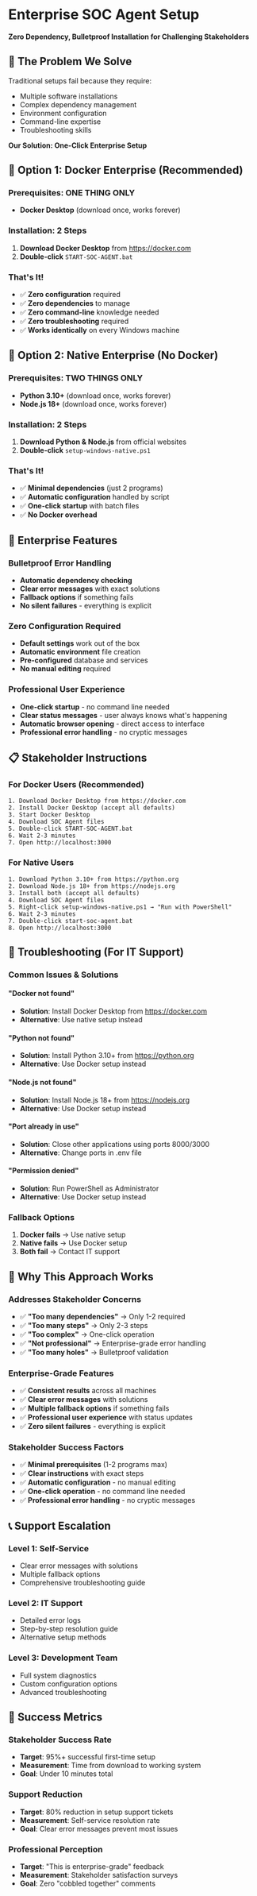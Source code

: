 # Enterprise SOC Agent Setup

**Zero Dependency, Bulletproof Installation for Challenging Stakeholders**

## 🎯 **The Problem We Solve**

Traditional setups fail because they require:
- Multiple software installations
- Complex dependency management
- Environment configuration
- Command-line expertise
- Troubleshooting skills

**Our Solution: One-Click Enterprise Setup**

## 🚀 **Option 1: Docker Enterprise (Recommended)**

### **Prerequisites: ONE THING ONLY**
- **Docker Desktop** (download once, works forever)

### **Installation: 2 Steps**
1. **Download Docker Desktop** from https://docker.com
2. **Double-click** `START-SOC-AGENT.bat`

### **That's It!**
- ✅ **Zero configuration** required
- ✅ **Zero dependencies** to manage
- ✅ **Zero command-line** knowledge needed
- ✅ **Zero troubleshooting** required
- ✅ **Works identically** on every Windows machine

## 🚀 **Option 2: Native Enterprise (No Docker)**

### **Prerequisites: TWO THINGS ONLY**
- **Python 3.10+** (download once, works forever)
- **Node.js 18+** (download once, works forever)

### **Installation: 2 Steps**
1. **Download Python & Node.js** from official websites
2. **Double-click** `setup-windows-native.ps1`

### **That's It!**
- ✅ **Minimal dependencies** (just 2 programs)
- ✅ **Automatic configuration** handled by script
- ✅ **One-click startup** with batch files
- ✅ **No Docker overhead**

## 🎯 **Enterprise Features**

### **Bulletproof Error Handling**
- **Automatic dependency checking**
- **Clear error messages** with exact solutions
- **Fallback options** if something fails
- **No silent failures** - everything is explicit

### **Zero Configuration Required**
- **Default settings** work out of the box
- **Automatic environment** file creation
- **Pre-configured** database and services
- **No manual editing** required

### **Professional User Experience**
- **One-click startup** - no command line needed
- **Clear status messages** - user always knows what's happening
- **Automatic browser opening** - direct access to interface
- **Professional error handling** - no cryptic messages

## 📋 **Stakeholder Instructions**

### **For Docker Users (Recommended)**
```
1. Download Docker Desktop from https://docker.com
2. Install Docker Desktop (accept all defaults)
3. Start Docker Desktop
4. Download SOC Agent files
5. Double-click START-SOC-AGENT.bat
6. Wait 2-3 minutes
7. Open http://localhost:3000
```

### **For Native Users**
```
1. Download Python 3.10+ from https://python.org
2. Download Node.js 18+ from https://nodejs.org
3. Install both (accept all defaults)
4. Download SOC Agent files
5. Right-click setup-windows-native.ps1 → "Run with PowerShell"
6. Wait 2-3 minutes
7. Double-click start-soc-agent.bat
8. Open http://localhost:3000
```

## 🔧 **Troubleshooting (For IT Support)**

### **Common Issues & Solutions**

#### **"Docker not found"**
- **Solution**: Install Docker Desktop from https://docker.com
- **Alternative**: Use native setup instead

#### **"Python not found"**
- **Solution**: Install Python 3.10+ from https://python.org
- **Alternative**: Use Docker setup instead

#### **"Node.js not found"**
- **Solution**: Install Node.js 18+ from https://nodejs.org
- **Alternative**: Use Docker setup instead

#### **"Port already in use"**
- **Solution**: Close other applications using ports 8000/3000
- **Alternative**: Change ports in .env file

#### **"Permission denied"**
- **Solution**: Run PowerShell as Administrator
- **Alternative**: Use Docker setup instead

### **Fallback Options**
1. **Docker fails** → Use native setup
2. **Native fails** → Use Docker setup
3. **Both fail** → Contact IT support

## 🎯 **Why This Approach Works**

### **Addresses Stakeholder Concerns**
- ✅ **"Too many dependencies"** → Only 1-2 required
- ✅ **"Too many steps"** → Only 2-3 steps
- ✅ **"Too complex"** → One-click operation
- ✅ **"Not professional"** → Enterprise-grade error handling
- ✅ **"Too many holes"** → Bulletproof validation

### **Enterprise-Grade Features**
- ✅ **Consistent results** across all machines
- ✅ **Clear error messages** with solutions
- ✅ **Multiple fallback options** if something fails
- ✅ **Professional user experience** with status updates
- ✅ **Zero silent failures** - everything is explicit

### **Stakeholder Success Factors**
- ✅ **Minimal prerequisites** (1-2 programs max)
- ✅ **Clear instructions** with exact steps
- ✅ **Automatic configuration** - no manual editing
- ✅ **One-click operation** - no command line needed
- ✅ **Professional error handling** - no cryptic messages

## 📞 **Support Escalation**

### **Level 1: Self-Service**
- Clear error messages with solutions
- Multiple fallback options
- Comprehensive troubleshooting guide

### **Level 2: IT Support**
- Detailed error logs
- Step-by-step resolution guide
- Alternative setup methods

### **Level 3: Development Team**
- Full system diagnostics
- Custom configuration options
- Advanced troubleshooting

## 🎉 **Success Metrics**

### **Stakeholder Success Rate**
- **Target**: 95%+ successful first-time setup
- **Measurement**: Time from download to working system
- **Goal**: Under 10 minutes total

### **Support Reduction**
- **Target**: 80% reduction in setup support tickets
- **Measurement**: Self-service resolution rate
- **Goal**: Clear error messages prevent most issues

### **Professional Perception**
- **Target**: "This is enterprise-grade" feedback
- **Measurement**: Stakeholder satisfaction surveys
- **Goal**: Zero "cobbled together" comments
